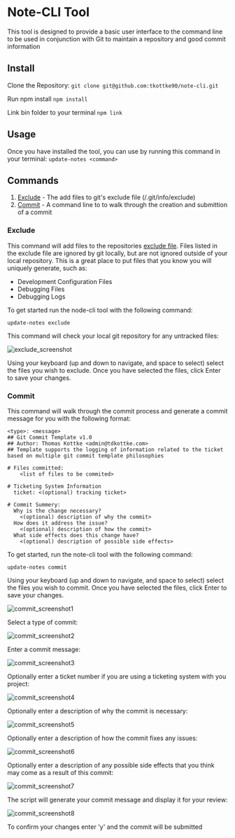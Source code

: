 # Note-CLI Tool

This tool is designed to provide a basic user interface to the command line to be used in conjunction with Git to maintain a repository and good commit information

## Install

Clone the Repository:
`git clone git@github.com:tkottke90/note-cli.git`

Run npm install
`npm install`

Link bin folder to your terminal
`npm link`

## Usage

Once you have installed the tool,  you can use by running this command in your terminal:
`update-notes <command>`

## Commands

1. <a href="#exclude">Exclude</a> - The add files to git's exclude file (/.git/info/exclude)
2. <a href="#commit">Commit</a> - A command line to to walk through the creation and submittion of a commit


<h3 id="exclude">Exclude</h3>

This command will add files to the repositories [exclude file](https://help.github.com/en/articles/ignoring-files#explicit-repository-excludes).  Files listed in the exclude file are ignored by git locally, but are not ignored outside of your local repository.  This is a great place to put files that you know you will uniquely generate, such as:

- Development Configuration Files
- Debugging Files
- Debugging Logs

To get started run the node-cli tool with the following command:

`update-notes exclude`

This command will check your local git repository for any untracked files:

![exclude_screenshot](./docs/exclude_screenshot)

Using your keyboard (up and down to navigate, and space to select) select the files you wish to exclude.  Once you have selected the files, click Enter to save your changes.

<h3 id="commit">Commit</h3>

This command will walk through the commit process and generate a commit message for you with the following format:

```
<type>: <message>
## Git Commit Template v1.0
## Author: Thomas Kottke <admin@tdkottke.com>
## Template supports the logging of information related to the ticket based on multiple git commit template philosophies

# Files committed:
	<list of files to be commited>

# Ticketing System Information
  ticket: <(optional) tracking ticket>

# Commit Summery:
  Why is the change necessary?
    <(optional) description of why the commit>
  How does it address the issue?
    <(optional) description of how the commit>
  What side effects does this change have?
    <(optional) description of possible side effects>
```

To get started, run the note-cli tool with the following command:

`update-notes commit`

Using your keyboard (up and down to navigate, and space to select) select the files you wish to commit.  Once you have selected the files, click Enter to save your changes.

![commit_screenshot1]()

Select a type of commit:

![commit_screenshot2]()

Enter a commit message:

![commit_screenshot3]()

Optionally enter a ticket number if you are using a ticketing system with you project:

![commit_screenshot4]()

Optionally enter a description of why the commit is necessary:

![commit_screenshot5]()

Optionally enter a description of how the commit fixes any issues:

![commit_screenshot6]()

Optionally enter a description of any possible side effects that you think may come as a result of this commit:

![commit_screenshot7]()

The script will generate your commit message and display it for your review:

![commit_screenshot8]()

To confirm your changes enter 'y' and the commit will be submitted